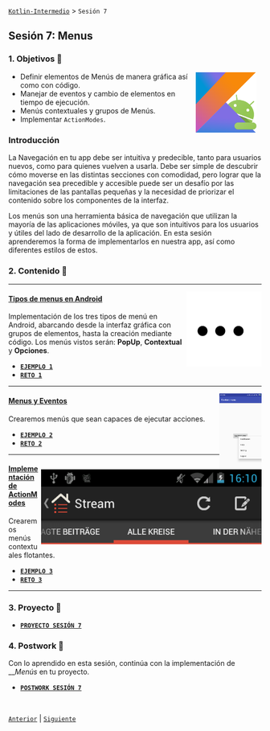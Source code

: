 [`Kotlin-Intermedio`](../Readme.md) > `Sesión 7`


## Sesión 7: Menus

> <div style="text-align: justify;">
  
### 1. Objetivos :dart: 

<img src="../images/android-kotlin.png" align="right" height="120" hspace="10">

- Definir elementos de Menús de manera gráfica así como con código.
- Manejar de eventos y cambio de elementos en tiempo de ejecución.
- Menús contextuales y grupos de Menús.
- Implementar `ActionModes`.


### Introducción 

La Navegación en tu app debe ser intuitiva y predecible, tanto para usuarios nuevos, como para quienes vuelven a usarla. Debe ser simple de descubrir cómo moverse en las distintas secciones con comodidad, pero lograr que la navegación sea precedible y accesible puede ser un desafío por las limitaciones de las pantallas pequeñas y la necesidad de priorizar el contenido sobre los componentes de la interfaz.

Los menús son una herramienta básica de navegación que utilizan la mayoría de las aplicaciones móviles, ya que son intuitivos para los usuarios y útiles del lado de desarrollo de la aplicación. En esta sesión aprenderemos la forma de implementarlos en nuestra app, así como diferentes estilos de estos.


### 2. Contenido :blue_book:

---

<img src="images/dots.jpg" align="right" height="150"> 

#### <ins>Tipos de menus en Android</ins>

Implementación de los tres tipos de menú en Android, abarcando desde la interfaz gráfica con grupos de elementos, hasta la creación mediante código. Los menús vistos serán: __PopUp__, __Contextual__ y __Opciones__.

- [**`EJEMPLO 1`**](Ejemplo-01/Readme.md)
- [**`RETO 1`**](Reto-01/Readme.md)

---

<img src="images/context.png" align="right" height="150"> 

#### <ins>Menus y Eventos</ins>

Crearemos menús que sean capaces de ejecutar acciones.

- [**`EJEMPLO 2`**](Ejemplo-02/Readme.md)
- [**`RETO 2`**](Reto-02/Readme.md)

---

<img src="images/action_modes.png" align="right" height="150"> 

#### <ins>Implementación de ActionModes </ins>

Crearemos menús contextuales flotantes.

- [**`EJEMPLO 3`**](Ejemplo-03/Readme.md)
- [**`RETO 3`**](Reto-03/Readme.md)

---


### 3. Proyecto :hammer:


- [**`PROYECTO SESIÓN 7`**](Proyecto/Readme.md)

### 4. Postwork :memo:

Con lo aprendido en esta sesión, continúa con la implementación de ___Menús_ en tu proyecto.

- [**`POSTWORK SESIÓN 7`**](Postwork/Readme.md)

<br/>

[`Anterior`](../Sesion-06/Readme.md) | [`Siguiente`](../Sesion-08/Readme.md)      

</div>

